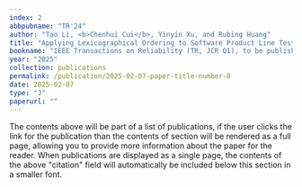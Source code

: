 ```yaml
---
index: 2
abbpubname: "TR'24"
author: "Tao Li, <b>Chenhui Cui</b>, Yinyin Xu, and Rubing Huang"
title: "Applying Lexicographical Ordering to Software Product Line Testing"
bookname: "IEEE Transactions on Reliability (TR, JCR Q1), to be published"
year: "2025"
collection: publications
permalink: /publication/2025-02-07-paper-title-number-0
date: 2025-02-07
type: "J"
paperurl: ""
---
```


The contents above will be part of a list of publications, if the user clicks the link for the publication than the contents of section will be rendered as a full page, allowing you to provide more information about the paper for the reader. When publications are displayed as a single page, the contents of the above "citation" field will automatically be included below this section in a smaller font.
